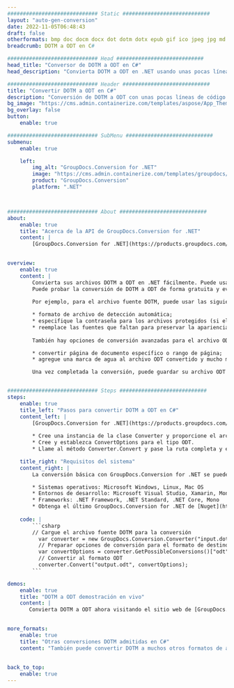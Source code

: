 ```yaml
---
############################# Static ############################
layout: "auto-gen-conversion"
date: 2022-11-05T06:48:43
draft: false
otherformats: bmp doc docm docx dot dotm dotx epub gif ico jpeg jpg md odt ott pdf png psd rtf tex tif tiff txt xps
breadcrumb: DOTM a ODT en C#

############################# Head ############################
head_title: "Conversor de DOTM a ODT en C#"
head_description: "Convierta DOTM a ODT en .NET usando unas pocas líneas de código. Utilice la API de conversión de documentos de GroupDocs para convertir más de 160 formatos de archivo."

############################# Header ############################
title: "Convertir DOTM a ODT en C#"
description: "Conversión de DOTM a ODT con unas pocas líneas de código .NET"
bg_image: "https://cms.admin.containerize.com/templates/aspose/App_Themes/V3/images/bg/header1.png"
bg_overlay: false
button:
    enable: true

############################# SubMenu ############################
submenu:
    enable: true

    left:
        img_alt: "GroupDocs.Conversion for .NET"
        image: "https://cms.admin.containerize.com/templates/groupdocs/images/product-logos/90x90-noborder/groupdocs-conversion-net.png"
        product: "GroupDocs.Conversion"
        platform: ".NET"



############################# About ############################
about:
    enable: true
    title: "Acerca de la API de GroupDocs.Conversion for .NET"
    content: |
        [GroupDocs.Conversion for .NET](https://products.groupdocs.com/conversion/net/) se puede usar para convertir Microsoft Word, Excel, PowerPoint, PDF, Visio y otros formatos. GroupDocs.Conversion es una API independiente que es adecuada para sistemas internos y de back-end donde se requiere un alto rendimiento. No depende de ningún software como Microsoft u Open Office.
    

overview:
    enable: true
    content: |
        Convierta sus archivos DOTM a ODT en .NET fácilmente. Puede usar solo un par de líneas de código C# en cualquier plataforma de su elección, como Windows, Linux, macOS.
        Puede probar la conversión de DOTM a ODT de forma gratuita y evaluar la calidad de los resultados de la conversión. Junto con los escenarios de conversión de archivos simples, puede probar opciones más avanzadas para cargar el archivo de origen DOTM y para guardar el resultado de salida ODT. 
        
        Por ejemplo, para el archivo fuente DOTM, puede usar las siguientes opciones de carga:

        * formato de archivo de detección automática;
        * especifique la contraseña para los archivos protegidos (si el formato de archivo lo admite);
        * reemplace las fuentes que faltan para preservar la apariencia del documento.
        
        También hay opciones de conversión avanzadas para el archivo ODT:

        * convertir página de documento específico o rango de página;
        * agregue una marca de agua al archivo ODT convertido y mucho más.

        Una vez completada la conversión, puede guardar su archivo ODT en la ruta del archivo local o en cualquier almacenamiento de terceros como FTP, Amazon S3, Google Drive, Dropbox, etc. Tenga en cuenta que para convertir DOTM a ODT no es necesario instalar ningún software adicional, como MS Office, Open Office, Adobe Acrobat Reader, etc.


############################# Steps ############################
steps:
    enable: true
    title_left: "Pasos para convertir DOTM a ODT en C#"
    content_left: |
        [GroupDocs.Conversion for .NET](https://products.groupdocs.com/conversion/net/) facilita a los desarrolladores convertir un archivo DOTM a ODT con unas pocas líneas de código.
        
        * Cree una instancia de la clase Converter y proporcione el archivo DOTM con la ruta completa
        * Cree y establezca ConvertOptions para el tipo ODT.
        * Llame al método Converter.Convert y pase la ruta completa y el formato (ODT) como parámetro

    title_right: "Requisitos del sistema"
    content_right: |
        La conversión básica con GroupDocs.Conversion for .NET se puede realizar en unos pocos pasos simples. Nuestras API son compatibles con todas las principales plataformas y sistemas operativos. Antes de ejecutar el código a continuación, asegúrese de tener instalados los siguientes requisitos previos en su sistema.

        * Sistemas operativos: Microsoft Windows, Linux, Mac OS
        * Entornos de desarrollo: Microsoft Visual Studio, Xamarin, MonoDevelop
        * Frameworks: .NET Framework, .NET Standard, .NET Core, Mono
        * Obtenga el último GroupDocs.Conversion for .NET de [Nuget](https://www.nuget.org/packages/groupdocs.conversion)
         
    code: |
        ```csharp    
        // Cargue el archivo fuente DOTM para la conversión
          var converter = new GroupDocs.Conversion.Converter("input.dotm");
          // Preparar opciones de conversión para el formato de destino ODT
          var convertOptions = converter.GetPossibleConversions()["odt"].ConvertOptions;
          // Convertir al formato ODT
          converter.Convert("output.odt", convertOptions);
        ```

demos:
    enable: true
    title: "DOTM a ODT demostración en vivo"
    content: |
       Convierta DOTM a ODT ahora visitando el sitio web de [GroupDocs.Conversion App](https://products.groupdocs.app/conversion/family). La demostración en línea tiene las siguientes ventajas
          

more_formats:
    enable: true
    title: "Otras conversiones DOTM admitidas en C#"
    content: "También puede convertir DOTM a muchos otros formatos de archivo. Consulte la lista a continuación."
       
       
back_to_top:
    enable: true
---
```

